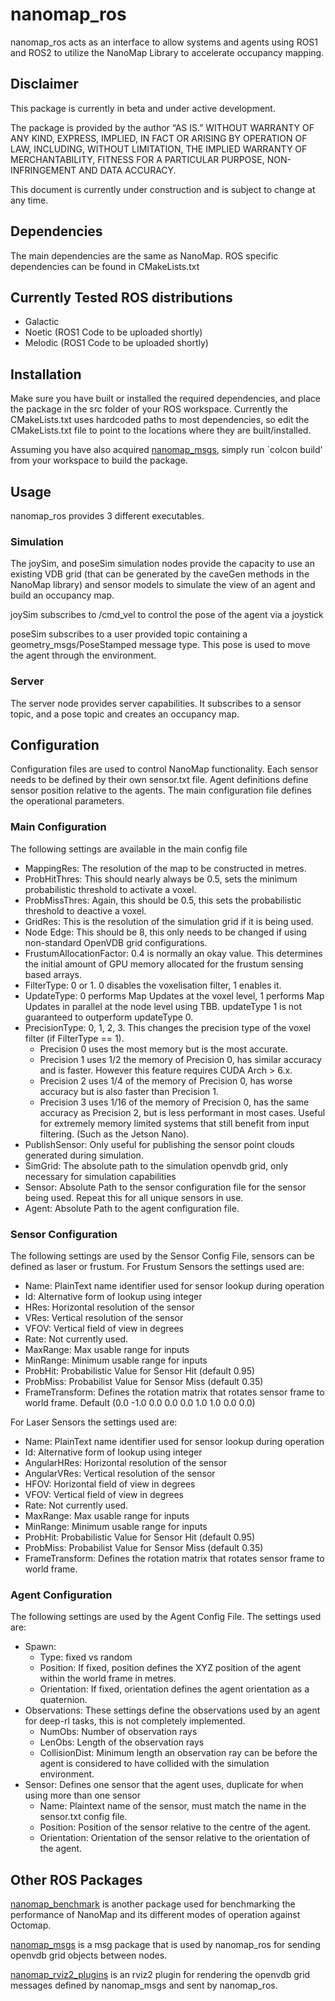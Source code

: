 

# nanomap_ros

nanomap_ros acts as an interface to allow systems and agents using ROS1 and ROS2 to utilize the NanoMap Library to accelerate occupancy mapping. 

## Disclaimer

This package is currently in beta and under active development. 

The package is provided by the author “AS IS.” WITHOUT WARRANTY OF ANY KIND, EXPRESS, IMPLIED, IN FACT OR ARISING BY OPERATION OF LAW, INCLUDING, WITHOUT LIMITATION, THE IMPLIED WARRANTY OF MERCHANTABILITY, FITNESS FOR A PARTICULAR PURPOSE, NON-INFRINGEMENT AND DATA ACCURACY.

This document is currently under construction and is subject to change at any time.

## Dependencies
The main dependencies are the same as NanoMap. ROS specific dependencies can be found in CMakeLists.txt

## Currently Tested ROS distributions

  * Galactic
  * Noetic (ROS1 Code to be uploaded shortly)
  * Melodic (ROS1 Code to be uploaded shortly)
  
## Installation 
Make sure you have built or installed the required dependencies, and place the package in the src folder of your ROS workspace. Currently the CMakeLists.txt uses hardcoded paths to most dependencies, so edit the CMakeLists.txt file to point to the locations where they are built/installed.

Assuming you have also acquired [nanomap_msgs](https://github.com/ViWalkerDev/nanomap_msgs), simply run `colcon build' from your workspace to build the package.

## Usage
nanomap_ros provides 3 different executables. 

### Simulation
The joySim, and poseSim simulation nodes provide the capacity to use an existing VDB grid (that can be generated by the caveGen methods in the NanoMap library) and sensor models to simulate the view of an agent and build an occupancy map. 

joySim subscribes to /cmd_vel to control the pose of the agent via a joystick

poseSim subscribes to a user provided topic containing a geometry_msgs/PoseStamped message type. This pose is used to move the agent through the environment. 
   
### Server
The server node provides server capabilities. It subscribes to a sensor topic, and a pose topic and creates an occupancy map. 

## Configuration
Configuration files are used to control NanoMap functionality. Each sensor needs to be defined by their own sensor.txt file. Agent definitions define sensor position relative to the agents. The main configuration file defines the operational parameters.

### Main Configuration
The following settings are available in the main config file
  * MappingRes: The resolution of the map to be constructed in metres.
  * ProbHitThres: This should nearly always be 0.5, sets the minimum probabilistic threshold to activate a voxel.
  * ProbMissThres: Again, this should be 0.5, this sets the probabilistic threshold to deactive a voxel. 
  * GridRes: This is the resolution of the simulation grid if it is being used. 
  * Node Edge: This should be 8, this only needs to be changed if using non-standard OpenVDB grid configurations.
  * FrustumAllocationFactor: 0.4 is normally an okay value. This determines the initial amount of GPU memory allocated for the frustum sensing based arrays.
  * FilterType: 0 or 1. 0 disables the voxelisation filter, 1 enables it. 
  * UpdateType: 0 performs Map Updates at the voxel level, 1 performs Map Updates in parallel at the node level using TBB. updateType 1 is not guaranteed to outperform updateType 0. 
  * PrecisionType: 0, 1, 2, 3. This changes the precision type of the voxel filter (if FilterType == 1). 
      * Precision 0 uses the most memory but is the most accurate.
      * Precision 1 uses 1/2 the memory of Precision 0, has similar accuracy and is faster. However this feature requires CUDA Arch > 6.x.
      * Precision 2 uses 1/4 of the memory of Precision 0, has worse accuracy but is also faster than Precision 1. 
      * Precision 3 uses 1/16 of the memory of Precision 0, has the same accuracy as Precision 2, but is less performant in most cases. Useful for extremely memory limited systems that still benefit from input filtering. (Such as the Jetson Nano). 
  * PublishSensor: Only useful for publishing the sensor point clouds generated during simulation. 
  * SimGrid: The absolute path to the simulation openvdb grid, only necessary for simulation capabilities
  * Sensor: Absolute Path to the sensor configuration file for the sensor being used. Repeat this for all unique sensors in use.
  * Agent: Absolute Path to the agent configuration file.

### Sensor Configuration
The following settings are used by the Sensor Config File, sensors can be defined as laser or frustum. For Frustum Sensors the settings used are:
  * Name: PlainText name identifier used for sensor lookup during operation 
  * Id: Alternative form of lookup using integer
  * HRes: Horizontal resolution of the sensor
  * VRes: Vertical resolution of the sensor
  * VFOV: Vertical field of view in degrees
  * Rate: Not currently used.
  * MaxRange: Max usable range for inputs
  * MinRange: Minimum usable range for inputs
  * ProbHit: Probabilistic Value for Sensor Hit (default 0.95)
  * ProbMiss: Probabilist Value for Sensor Miss (default 0.35)
  * FrameTransform: Defines the rotation matrix that rotates sensor frame to world frame. Default (0.0 -1.0 0.0 0.0 0.0 1.0 1.0 0.0 0.0)

For Laser Sensors the settings used are:
  * Name: PlainText name identifier used for sensor lookup during operation 
  * Id: Alternative form of lookup using integer
  * AngularHRes: Horizontal resolution of the sensor
  * AngularVRes: Vertical resolution of the sensor
  * HFOV: Horizontal field of view in degrees
  * VFOV: Vertical field of view in degrees
  * Rate: Not currently used.
  * MaxRange: Max usable range for inputs
  * MinRange: Minimum usable range for inputs
  * ProbHit: Probabilistic Value for Sensor Hit (default 0.95)
  * ProbMiss: Probabilist Value for Sensor Miss (default 0.35)
  * FrameTransform: Defines the rotation matrix that rotates sensor frame to world frame. 
### Agent Configuration
The following settings are used by the Agent Config File. The settings used are:
  * Spawn:
     * Type: fixed vs random
     * Position: If fixed, position defines the XYZ position of the agent within the world frame in metres.
     * Orientation: If fixed, orientation defines the agent orientation as a quaternion.
  * Observations: These settings define the observations used by an agent for deep-rl tasks, this is not completely implemented.
     * NumObs: Number of observation rays
     * LenObs: Length of the observation rays
     * CollisionDist: Minimum length an observation ray can be before the agent is considered to have collided with the simulation environment.
   * Sensor: Defines one sensor that the agent uses, duplicate for when using more than one sensor
      * Name: Plaintext name of the sensor, must match the name in the sensor.txt config file.
      * Position: Position of the sensor relative to the centre of the agent.
      * Orientation: Orientation of the sensor relative to the orientation of the agent.  

## Other ROS Packages

[nanomap_benchmark](https://github.com/ViWalkerDev/nanomap_benchmark) is another package used for benchmarking the performance of NanoMap and its different modes of operation against Octomap.

[nanomap_msgs](https://github.com/ViWalkerDev/nanomap_msgs) is a msg package that is used by nanomap_ros for sending openvdb grid objects between nodes.

[nanomap_rviz2_plugins](https://github.com/ViWalkerDev/nanomap_rviz2_plugins) is an rviz2 plugin for rendering the openvdb grid messages defined by nanomap_msgs and sent by nanomap_ros.
